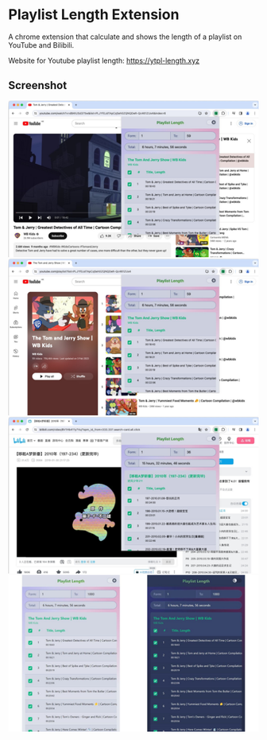 # Playlist Length Extension

A chrome extension that calculate and shows the length of a playlist on YouTube and Bilibili.

Website for Youtube playlist length: <https://ytpl-length.xyz>

## Screenshot

![screenshot](/screenshot/screenshot-01.jpg)
![screenshot](/screenshot/screenshot-02.jpg)
![screenshot](/screenshot/screenshot-03.jpg)
![screenshot](/screenshot/screenshot-04.jpg)
